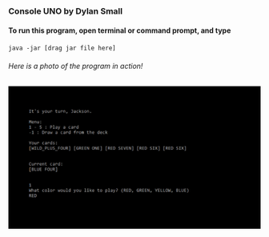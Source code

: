 ### Console UNO by Dylan Small
#### To run this program, open terminal or command prompt, and type
```
java -jar [drag jar file here]
```
###### Here is a photo of the program in action!
![](UNO.png)
